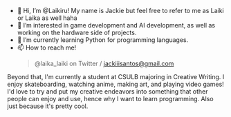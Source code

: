 - 👋 Hi, I’m @Laikiru! My name is Jackie but feel free to refer to me as Laiki or Laika as well haha
- 👀 I’m interested in game development and AI development, as well as working on the hardware side of projects.
- 🌱 I’m currently learning Python for programming languages.
- 📫 How to reach me! 
  > @laika_laiki on Twitter  /   jackiiisantos@gmail.com


Beyond that, I'm currently a student at CSULB majoring in Creative Writing. I enjoy skateboarding, watching anime, making art, and playing video games! I'd love to try and put my creative endeavors into something that other people can enjoy and use, hence why I want to learn programming.
Also just because it's pretty cool.

<!---
Laikiru/Laikiru is a ✨ special ✨ repository because its `README.md` (this file) appears on your GitHub profile.
You can click the Preview link to take a look at your changes.
--->
